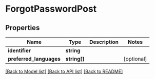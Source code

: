 # ForgotPasswordPost

## Properties
Name | Type | Description | Notes
------------ | ------------- | ------------- | -------------
**identifier** | **string** |  | 
**preferred_languages** | **string[]** |  | [optional] 

[[Back to Model list]](../README.md#documentation-for-models) [[Back to API list]](../README.md#documentation-for-api-endpoints) [[Back to README]](../README.md)


